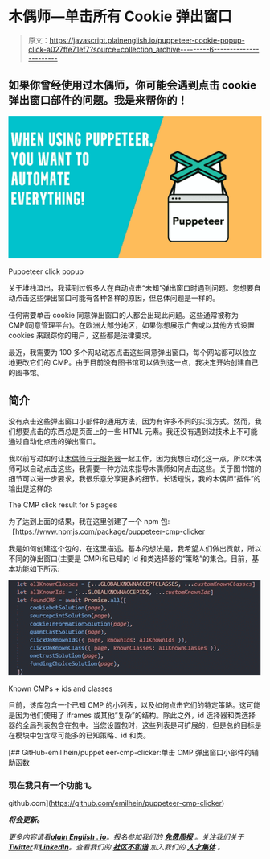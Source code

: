 # 木偶师—单击所有 Cookie 弹出窗口

> 原文：<https://javascript.plainenglish.io/puppeteer-cookie-popup-click-a027ffe71ef7?source=collection_archive---------6----------------------->

## 如果你曾经使用过木偶师，你可能会遇到点击 cookie 弹出窗口部件的问题。我是来帮你的！

![](img/047eeeb946e975f67a7ab159fff93322.png)

Puppeteer click popup

关于堆栈溢出，我读到过很多人在自动点击“未知”弹出窗口时遇到问题。您想要自动点击这些弹出窗口可能有各种各样的原因，但总体问题是一样的。

任何需要单击 cookie 同意弹出窗口的人都会出现此问题。这些通常被称为 CMP(同意管理平台)。在欧洲大部分地区，如果你想展示广告或以其他方式设置 cookies 来跟踪你的用户，这些都是法律要求。

最近，我需要为 100 多个网站动态点击这些同意弹出窗口，每个网站都可以独立地更改它们的 CMP。由于目前没有图书馆可以做到这一点，我决定开始创建自己的图书馆。

## **简介**

没有点击这些弹出窗口小部件的通用方法，因为有许多不同的实现方式。然而，我们想要点击的东西总是页面上的一些 HTML 元素。我还没有遇到过技术上不可能通过自动化点击的弹出窗口。

我以前写过如何让[木偶师与无服务器](https://awstip.com/serverless-puppeteer-on-aws-5162459a4c44)一起工作，因为我想自动化这一点，所以木偶师可以自动点击这些，我需要一种方法来指导木偶师如何点击这些。关于图书馆的细节可以进一步要求，我很乐意分享更多的细节。长话短说，我的木偶师“插件”的输出是这样的:

The CMP click result for 5 pages

为了达到上面的结果，我在这里创建了一个 npm 包:【https://www.npmjs.com/package/puppeteer-cmp-clicker

我是如何创建这个包的，在这里描述。基本的想法是，我希望人们做出贡献，所以不同的弹出窗口(主要是 CMP)和已知的 Id 和类选择器的“策略”的集合。目前，基本功能如下所示:

![](img/9594a0b5597d54e1d141c41c3d5544ae.png)

Known CMPs + ids and classes

目前，该库包含一个已知 CMP 的小列表，以及如何点击它们的特定策略。这可能是因为他们使用了 iframes 或其他“复杂”的结构。除此之外，id 选择器和类选择器的全局列表包含在包中。当您设置包时，这些列表是可扩展的，但是总的目标是在模块中包含尽可能多的已知策略、id 和类。

[](https://github.com/emilhein/puppeteer-cmp-clicker) [## GitHub-emil hein/puppet eer-cmp-clicker:单击 CMP 弹出窗口小部件的辅助函数

### 现在我只有一个功能 1。

github.com](https://github.com/emilhein/puppeteer-cmp-clicker) 

***将会更新。***

*更多内容请看*[***plain English . io***](https://plainenglish.io/)*。报名参加我们的* [***免费周报***](http://newsletter.plainenglish.io/) *。关注我们关于*[***Twitter***](https://twitter.com/inPlainEngHQ)*和*[***LinkedIn***](https://www.linkedin.com/company/inplainenglish/)*。查看我们的* [***社区不和谐***](https://discord.gg/GtDtUAvyhW) *加入我们的* [***人才集体***](https://inplainenglish.pallet.com/talent/welcome) *。*